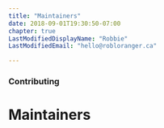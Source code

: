 ```yaml
---
title: "Maintainers"
date: 2018-09-01T19:30:50-07:00
chapter: true
LastModifiedDisplayName: "Robbie"
LastModifiedEmail: "hello@robloranger.ca"

---
```


### Contributing

# Maintainers
